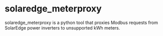 # solaredge_meterproxy

solaredge_meterproxy is a python tool that proxies Modbus requests from SolarEdge power inverters to unsupported kWh meters.